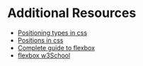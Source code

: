 # Additional Resources

- [Positioning types in css](https://www.w3schools.com/css/css_positioning.asp)
- [Positions in css](https://css-tricks.com/almanac/properties/p/position/)
- [Complete guide to flexbox](https://css-tricks.com/snippets/css/a-guide-to-flexbox/)
- [flexbox w3School](https://www.w3schools.com/css/css3_flexbox.asp)
